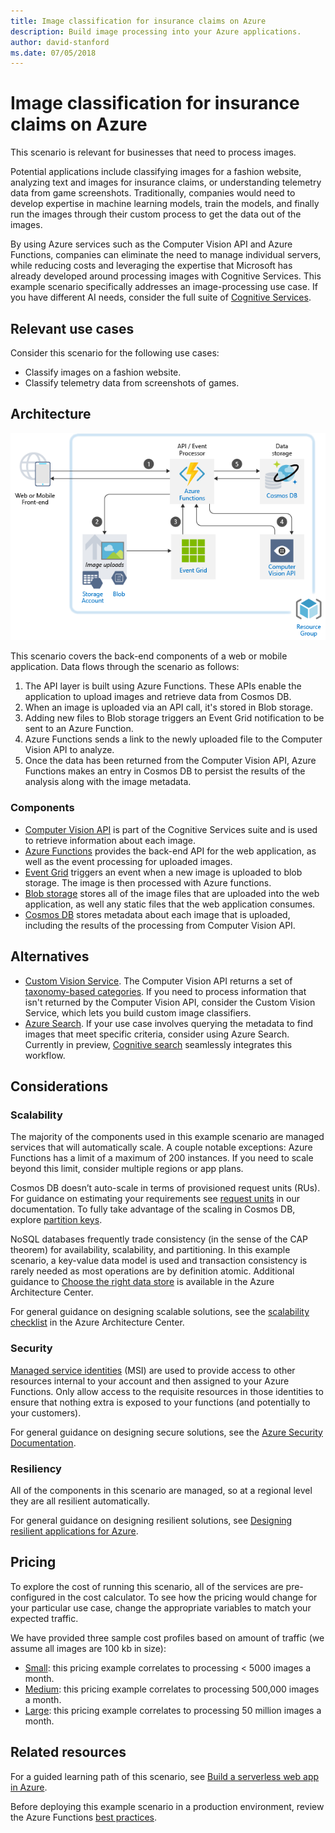 ```yaml
---
title: Image classification for insurance claims on Azure
description: Build image processing into your Azure applications.
author: david-stanford
ms.date: 07/05/2018
---
```


# Image classification for insurance claims on Azure

This scenario is relevant for businesses that need to process images.

Potential applications include classifying images for a fashion website, analyzing text and images for insurance claims, or understanding telemetry data from game screenshots. Traditionally, companies would need to develop expertise in machine learning models, train the models, and finally run the images through their custom process to get the data out of the images.

By using Azure services such as the Computer Vision API and Azure Functions, companies can eliminate the need to manage individual servers, while reducing costs and leveraging the expertise that Microsoft has already developed around processing images with Cognitive Services. This example scenario specifically addresses an image-processing use case. If you have different AI needs, consider the full suite of [Cognitive Services](/azure/#pivot=products&panel=ai).

## Relevant use cases

Consider this scenario for the following use cases:

* Classify images on a fashion website.
* Classify telemetry data from screenshots of games.

## Architecture

![Architecture for image classification][architecture]

This scenario covers the back-end components of a web or mobile application. Data flows through the scenario as follows:

1. The API layer is built using Azure Functions. These APIs enable the application to upload images and retrieve data from Cosmos DB.
2. When an image is uploaded via an API call, it's stored in Blob storage.
3. Adding new files to Blob storage triggers an Event Grid notification to be sent to an Azure Function.
4. Azure Functions sends a link to the newly uploaded file to the Computer Vision API to analyze.
5. Once the data has been returned from the Computer Vision API, Azure Functions makes an entry in Cosmos DB to persist the results of the analysis along with the image metadata.

### Components

* [Computer Vision API](/azure/cognitive-services/computer-vision/home) is part of the Cognitive Services suite and is used to retrieve information about each image.
* [Azure Functions](/azure/azure-functions/functions-overview) provides the back-end API for the web application, as well as the event processing for uploaded images.
* [Event Grid](/azure/event-grid/overview) triggers an event when a new image is uploaded to blob storage. The image is then processed with Azure functions.
* [Blob storage](/azure/storage/blobs/storage-blobs-introduction) stores all of the image files that are uploaded into the web application, as well any static files that the web application consumes.
* [Cosmos DB](/azure/cosmos-db/introduction) stores metadata about each image that is uploaded, including the results of the processing from Computer Vision API.

## Alternatives

* [Custom Vision Service](/azure/cognitive-services/custom-vision-service/home). The Computer Vision API returns a set of [taxonomy-based categories][cv-categories]. If you need to process information that isn't returned by the Computer Vision API, consider the Custom Vision Service, which lets you build custom image classifiers.
* [Azure Search](/azure/search/search-what-is-azure-search). If your use case involves querying the metadata to find images that meet specific criteria, consider using Azure Search. Currently in preview, [Cognitive search](/azure/search/cognitive-search-concept-intro) seamlessly integrates this workflow.

## Considerations

### Scalability

The majority of the components used in this example scenario are managed services that will automatically scale. A couple notable exceptions: Azure Functions has a limit of a maximum of 200 instances. If you need to scale beyond this limit, consider multiple regions or app plans.

Cosmos DB doesn’t auto-scale in terms of provisioned request units (RUs). For guidance on estimating your requirements see [request units](/azure/cosmos-db/request-units) in our documentation. To fully take advantage of the scaling in Cosmos DB, explore [partition keys](/azure/cosmos-db/partition-data).

NoSQL databases frequently trade consistency (in the sense of the CAP theorem) for availability, scalability, and partitioning. In this example scenario, a key-value data model is used and transaction consistency is rarely needed as most operations are by definition atomic. Additional guidance to [Choose the right data store](../../guide/technology-choices/data-store-overview.md) is available in the Azure Architecture Center.

For general guidance on designing scalable solutions, see the [scalability checklist][scalability] in the Azure Architecture Center.

### Security

[Managed service identities][msi] (MSI) are used to provide access to other resources internal to your account and then assigned to your Azure Functions. Only allow access to the requisite resources in those identities to ensure that nothing extra is exposed to your functions (and potentially to your customers).

For general guidance on designing secure solutions, see the [Azure Security Documentation][security].

### Resiliency

All of the components in this scenario are managed, so at a regional level they are all resilient automatically.

For general guidance on designing resilient solutions, see [Designing resilient applications for Azure][resiliency].

## Pricing

To explore the cost of running this scenario, all of the services are pre-configured in the cost calculator. To see how the pricing would change for your particular use case, change the appropriate variables to match your expected traffic.

We have provided three sample cost profiles based on amount of traffic (we assume all images are 100 kb in size):

* [Small][small-pricing]: this pricing example correlates to processing &lt; 5000 images a month.
* [Medium][medium-pricing]: this pricing example correlates to processing 500,000 images a month.
* [Large][large-pricing]: this pricing example correlates to processing 50 million images a month.

## Related resources

For a guided learning path of this scenario, see [Build a serverless web app in Azure][serverless].

Before deploying this example scenario in a production environment, review the Azure Functions [best practices][functions-best-practices].

<!-- links -->
[architecture]: ./media/architecture-intelligent-apps-image-processing.png
[small-pricing]: https://azure.com/e/f9b59d238b43423683db73f4a31dc380
[medium-pricing]: https://azure.com/e/7c7fc474db344b87aae93bc29ae27108
[large-pricing]: https://azure.com/e/cbadbca30f8640d6a061f8457a74ba7d
[cognitive-search]: /azure/search/cognitive-search-concept-intro
[serverless]: /azure/functions/tutorial-static-website-serverless-api-with-database
[cv-categories]: /azure/cognitive-services/computer-vision/home#the-86-category-concept
[resiliency]: /azure/architecture/resiliency/
[security]: /azure/security/
[scalability]: /azure/architecture/checklist/scalability
[functions-best-practices]: /azure/azure-functions/functions-best-practices
[msi]: /azure/app-service/app-service-managed-service-identity
